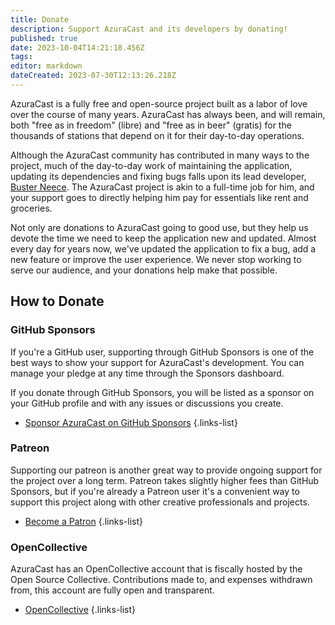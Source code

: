 ```yaml
---
title: Donate
description: Support AzuraCast and its developers by donating!
published: true
date: 2023-10-04T14:21:18.456Z
tags: 
editor: markdown
dateCreated: 2023-07-30T12:13:26.218Z
---
```


AzuraCast is a fully free and open-source project built as a labor of love over the course of many years. AzuraCast has always been, and will remain, both "free as in freedom" (libre) and "free as in beer" (gratis) for the thousands of stations that depend on it for their day-to-day operations.

Although the AzuraCast community has contributed in many ways to the project, much of the day-to-day work of maintaining the application, updating its dependencies and fixing bugs falls upon its lead developer, [Buster Neece](https://github.com/BusterNeece). The AzuraCast project is akin to a full-time job for him, and your support goes to directly helping him pay for essentials like rent and groceries.

Not only are donations to AzuraCast going to good use, but they help us devote the time we need to keep the application new and updated. Almost every day for years now, we've updated the application to fix a bug, add a new feature or improve the user experience. We never stop working to serve our audience, and your donations help make that possible.

## How to Donate

### GitHub Sponsors

If you're a GitHub user, supporting through GitHub Sponsors is one of the best ways to show your support for AzuraCast's development. You can manage your pledge at any time through the Sponsors dashboard.

If you donate through GitHub Sponsors, you will be listed as a sponsor on your GitHub profile and with any issues or discussions you create.

- [Sponsor AzuraCast on GitHub Sponsors](https://github.com/sponsors/AzuraCast)
{.links-list}

### Patreon

Supporting our patreon is another great way to provide ongoing support for the project over a long term. Patreon takes slightly higher fees than GitHub Sponsors, but if you're already a Patreon user it's a convenient way to support this project along with other creative professionals and projects.

- [Become a Patron](https://www.patreon.com/bePatron?u=232463)
{.links-list}

### OpenCollective

AzuraCast has an OpenCollective account that is fiscally hosted by the Open Source Collective. Contributions made to, and expenses withdrawn from, this account are fully open and transparent.

- [OpenCollective](https://opencollective.com/azuracast)
{.links-list}
